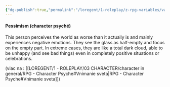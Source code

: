 ```yaml
---
{"dg-publish":true,"permalink":"/loregent/1-roleplay/z-rpg-variables/variables-character/variables-character-psyche/pessimism/","noteIcon":""}
---
```


#### Pessimism (character psyché)

This person perceives the world as worse than it actually is and mainly experiences negative emotions. They see the glass as half-empty and focus on the empty part. In extreme cases, they are like a total dark cloud, able to be unhappy (and see bad things) even in completely positive situations or celebrations.

(viac na : [[LOREGENT/1 - ROLEPLAY/03 CHARACTER/character in general/RPG - Character Psyche#Vnímanie sveta\|RPG - Character Psyche#Vnímanie sveta]])
